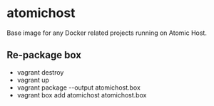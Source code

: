 # atomichost
Base image for any Docker related projects running on Atomic Host.

## Re-package box
- vagrant destroy
- vagrant up
- vagrant package --output atomichost.box
- vagrant box add atomichost atomichost.box
